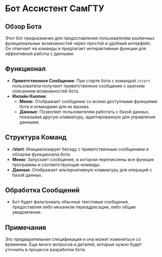 # Бот Ассистент СамГТУ

## Обзор Бота

Этот бот предназначен для предоставления пользователям различных функциональных возможностей через простой и удобный интерфейс. Он отвечает на команды и предлагает интерактивные функции для эффективной работы с данными.

## Функционал

- **Приветственное Сообщение**: При старте бота с командой `/start` пользователи получают приветственное сообщение с кратким описанием возможностей бота.
- **Инлайн Кнопки**:
  - **Меню**: Отображает сообщение со всеми доступными функциями бота и командами для их вызова.
  - **Данные**: Позволяет пользователям работать с базой данных, показывая другую клавиатуру, адаптированную для управления данными.

## Структура Команд

- **/start**: Инициализирует беседу с приветственным сообщением и обзором функционала бота.
- **Меню**: Запускает сообщение, в котором перечислены все функции программы и соответствующие команды.
- **Данные**: Отображает альтернативную клавиатуру для операций с базой данных.

## Обработка Сообщений

- Бот будет фильтровать обычные текстовые сообщения, предоставляя либо механизм переадресации, либо общие уведомления.

## Примечания

Это предварительная спецификация и она может изменяться со временем. Еще много вопросов и деталей, которые нужно будет уточнить в процессе разработки бота.
